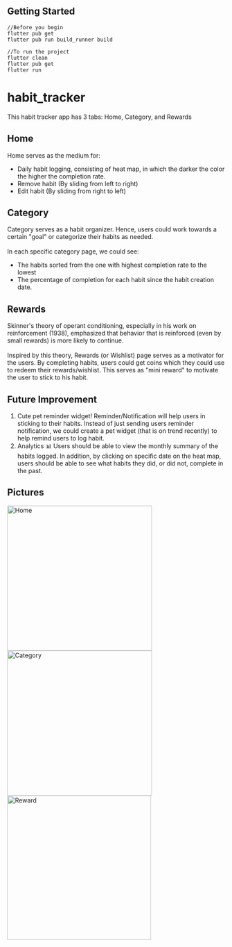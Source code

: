 ## Getting Started
```shell
//Before you begin
flutter pub get
flutter pub run build_runner build

//To run the project
flutter clean
flutter pub get
flutter run
```

# habit_tracker
This habit tracker app has 3 tabs: Home, Category, and Rewards

## Home
Home serves as the medium for: 
- Daily habit logging, consisting of heat map, in which the darker the color the higher the completion rate.
- Remove habit (By sliding from left to right)
- Edit habit (By sliding from right to left)
## Category
Category serves as a habit organizer. Hence, users could work towards a certain "goal" or categorize their habits as needed. 
<br/><br/>In each specific category page, we could see:
- The habits sorted from the one with highest completion rate to the lowest
- The percentage of completion for each habit since the habit creation date.

## Rewards
Skinner's theory of operant conditioning, especially in his work on reinforcement (1938), emphasized that behavior that is reinforced (even by small rewards) is more likely to continue.
<br/><br/> Inspired by this theory, Rewards (or Wishlist) page serves as a motivator for the users. By completing habits, users could get coins which they could use to redeem their rewards/wishlist. This serves as "mini reward" to motivate the user to stick to his habit. 

## Future Improvement
1. Cute pet reminder widget! 
Reminder/Notification will help users in sticking to their habits. Instead of just sending users reminder notification, we could create a pet widget (that is on trend recently) to help remind users to log habit. 
2. Analytics 📊 
Users should be able to view the monthly summary of the habits logged. In addition, by clicking on specific date on the heat map, users should be able to see what habits they did, or did not, complete in the past.

## Pictures
<img width="334" alt="Home" src="https://github.com/user-attachments/assets/a97ca1aa-e324-4697-98ba-fd732ebe8b19" />
<img width="334" alt="Category" src="https://github.com/user-attachments/assets/634a5259-ce91-4053-9d3e-1e0eebb6512d" />
<img width="332" alt="Reward" src="https://github.com/user-attachments/assets/a93dc449-0711-4e81-aed8-be5e328a26dd" />

